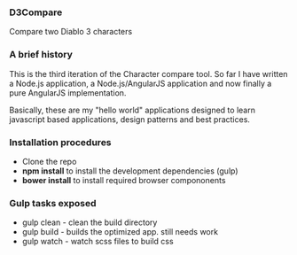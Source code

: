 ### D3Compare

Compare two Diablo 3 characters

### A brief history
This is the third iteration of the Character compare tool. So far I have written
a Node.js application, a Node.js/AngularJS application and now finally a pure
AngularJS implementation.

Basically, these are my "hello world" applications designed to learn javascript
based applications, design patterns and best practices.

### Installation procedures
* Clone the repo
* **npm install** to install the development dependencies (gulp)
* **bower install** to install required browser compononents

### Gulp tasks exposed
- gulp clean - clean the build directory
- gulp build - builds the optimized app. still needs work
- gulp watch - watch scss files to build css
